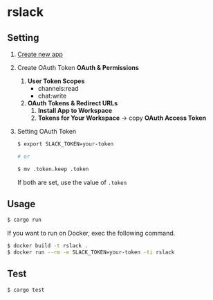 # rslack

## Setting

1. [Create new app](https://api.slack.com/apps)

1. Create OAuth Token
    **OAuth & Permissions**
    1. **User Token Scopes**
        - channels:read
        - chat:write
    1. **OAuth Tokens & Redirect URLs**
        1. **Install App to Workspace**
        2. **Tokens for Your Workspace** -> copy **OAuth Access Token**

1. Setting OAuth Token

    ```bash
    $ export SLACK_TOKEN=your-token

    # or

    $ mv .token.keep .token
    ```

    If both are set, use the value of `.token`

## Usage

```bash
$ cargo run
```

If you want to run on Docker, exec the following command.
```bash
$ docker build -t rslack .
$ docker run --rm -e SLACK_TOKEN=your-token -ti rslack
```

## Test

```bash
$ cargo test
```
